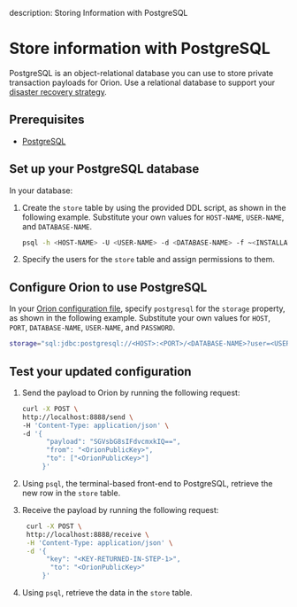description: Storing Information with PostgreSQL
<!--- END of page meta data -->

# Store information with PostgreSQL

PostgreSQL is an object-relational database you can use to store private transaction payloads for Orion. Use a relational database to support your [disaster recovery strategy](../Concepts/Disaster-Recovery.md).

## Prerequisites

* [PostgreSQL](https://www.postgresql.org/)

## Set up your PostgreSQL database

In your database:

1. Create the `store` table by using the provided DDL script, as shown in the following example.
    Substitute your own values for `HOST-NAME`, `USER-NAME`, and `DATABASE-NAME`.

    ```bash
    psql -h <HOST-NAME> -U <USER-NAME> -d <DATABASE-NAME> -f ~<INSTALLATION_DIRECTORY>/orion/database/postgres_ddl.sql
    ```

1. Specify the users for the `store` table and assign permissions to them.

## Configure Orion to use PostgreSQL

In your [Orion configuration file](../Reference/Configuration-File.md), specify `postgresql` for the `storage` property, as shown in the following example. Substitute your own values for `HOST`, `PORT`, `DATABASE-NAME`, `USER-NAME`, and `PASSWORD`.

  ```bash
  storage="sql:jdbc:postgresql://<HOST>:<PORT>/<DATABASE-NAME>?user=<USER-NAME>&password=<PASSWORD>"
  ```

## Test your updated configuration

1. Send the payload to Orion by running the following request:

     ```bash
     curl -X POST \
     http://localhost:8888/send \
     -H 'Content-Type: application/json' \
     -d '{
           "payload": "SGVsbG8sIFdvcmxkIQ==",
           "from": "<OrionPublicKey>",
           "to": ["<OrionPublicKey>"]
          }'
      ```

1. Using `psql`, the terminal-based front-end to PostgreSQL, retrieve the new row in the `store` table.

1. Receive the payload by running the following request:

     ```bash
      curl -X POST \
      http://localhost:8888/receive \
      -H 'Content-Type: application/json' \
      -d '{
           "key": "<KEY-RETURNED-IN-STEP-1>",
            "to": "<OrionPublicKey>"
          }'
      ```

1. Using `psql`, retrieve the data in the `store` table.

